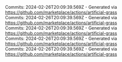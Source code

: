 Commits: 2024-02-26T20:09:39.569Z - Generated via https://github.com/marketplace/actions/artificial-grass
<br>
Commits: 2024-02-26T20:09:39.569Z - Generated via https://github.com/marketplace/actions/artificial-grass
<br>
Commits: 2024-02-26T20:09:39.569Z - Generated via https://github.com/marketplace/actions/artificial-grass
<br>
Commits: 2024-02-26T20:09:39.569Z - Generated via https://github.com/marketplace/actions/artificial-grass
<br>
Commits: 2024-02-26T20:09:39.569Z - Generated via https://github.com/marketplace/actions/artificial-grass
<br>
